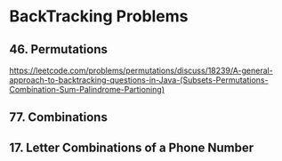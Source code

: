 # BackTracking Problems

## 46. Permutations

https://leetcode.com/problems/permutations/discuss/18239/A-general-approach-to-backtracking-questions-in-Java-(Subsets-Permutations-Combination-Sum-Palindrome-Partioning)

## 77. Combinations

## 17. Letter Combinations of a Phone Number
